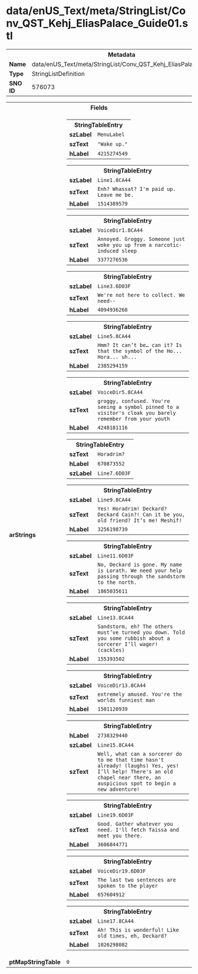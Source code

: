 <h1>data/enUS_Text/meta/StringList/Conv_QST_Kehj_EliasPalace_Guide01.stl</h1><table><tr><th colspan="100%">Metadata</th></tr><tr><td><b>Name</b></td><td>data/enUS_Text/meta/StringList/Conv_QST_Kehj_EliasPalace_Guide01.stl</td></tr><tr><td><b>Type</b></td><td>StringListDefinition</td></tr><tr><td><b>SNO ID</b></td><td>576073</td></tr></table>

<table><tr><th colspan="100%">Fields</th></tr><tr><td><b>arStrings</b></td><td><table><tr><th colspan="100%">StringTableEntry</th></tr><tr><td><b>szLabel</b></td><td><code>MenuLabel</code></td></tr><tr><td><b>szText</b></td><td><code>"Wake up."</code></td></tr><tr><td><b>hLabel</b></td><td><code>4215274549</code></td></tr></table>


<table><tr><th colspan="100%">StringTableEntry</th></tr><tr><td><b>szLabel</b></td><td><code>Line1.8CA44</code></td></tr><tr><td><b>szText</b></td><td><code>Enh? Whassat? I'm paid up. Leave me be.</code></td></tr><tr><td><b>hLabel</b></td><td><code>1514389579</code></td></tr></table>


<table><tr><th colspan="100%">StringTableEntry</th></tr><tr><td><b>szLabel</b></td><td><code>VoiceDir1.8CA44</code></td></tr><tr><td><b>szText</b></td><td><code>Annoyed. Groggy. Someone just woke you up from a narcotic-induced sleep</code></td></tr><tr><td><b>hLabel</b></td><td><code>3377276536</code></td></tr></table>


<table><tr><th colspan="100%">StringTableEntry</th></tr><tr><td><b>szLabel</b></td><td><code>Line3.6D03F</code></td></tr><tr><td><b>szText</b></td><td><code>We're not here to collect. We need--</code></td></tr><tr><td><b>hLabel</b></td><td><code>4094936268</code></td></tr></table>


<table><tr><th colspan="100%">StringTableEntry</th></tr><tr><td><b>szLabel</b></td><td><code>Line5.8CA44</code></td></tr><tr><td><b>szText</b></td><td><code>Hmm? It can’t be… can it? Is that the symbol of the Ho... Hora... uh...</code></td></tr><tr><td><b>hLabel</b></td><td><code>2385294159</code></td></tr></table>


<table><tr><th colspan="100%">StringTableEntry</th></tr><tr><td><b>szLabel</b></td><td><code>VoiceDir5.8CA44</code></td></tr><tr><td><b>szText</b></td><td><code>groggy, confused. You're seeing a symbol pinned to a visitor's cloak you barely remember from your youth</code></td></tr><tr><td><b>hLabel</b></td><td><code>4248181116</code></td></tr></table>


<table><tr><th colspan="100%">StringTableEntry</th></tr><tr><td><b>szText</b></td><td><code>Horadrim?</code></td></tr><tr><td><b>hLabel</b></td><td><code>670873552</code></td></tr><tr><td><b>szLabel</b></td><td><code>Line7.6D03F</code></td></tr></table>


<table><tr><th colspan="100%">StringTableEntry</th></tr><tr><td><b>szLabel</b></td><td><code>Line9.8CA44</code></td></tr><tr><td><b>szText</b></td><td><code>Yes! Horadrim! Deckard? Deckard Cain?! Can it be you, old friend? It’s me! Meshif!</code></td></tr><tr><td><b>hLabel</b></td><td><code>3256198739</code></td></tr></table>


<table><tr><th colspan="100%">StringTableEntry</th></tr><tr><td><b>szLabel</b></td><td><code>Line11.6D03F</code></td></tr><tr><td><b>szText</b></td><td><code>No, Deckard is gone. My name is Lorath. We need your help passing through the sandstorm to the north.</code></td></tr><tr><td><b>hLabel</b></td><td><code>1865035611</code></td></tr></table>


<table><tr><th colspan="100%">StringTableEntry</th></tr><tr><td><b>szLabel</b></td><td><code>Line13.8CA44</code></td></tr><tr><td><b>szText</b></td><td><code>Sandstorm, eh? The others must’ve turned you down. Told you some rubbish about a sorcerer I’ll wager! (cackles)</code></td></tr><tr><td><b>hLabel</b></td><td><code>155393502</code></td></tr></table>


<table><tr><th colspan="100%">StringTableEntry</th></tr><tr><td><b>szLabel</b></td><td><code>VoiceDir13.8CA44</code></td></tr><tr><td><b>szText</b></td><td><code>extremely amused. You're the worlds funniest man</code></td></tr><tr><td><b>hLabel</b></td><td><code>1501120939</code></td></tr></table>


<table><tr><th colspan="100%">StringTableEntry</th></tr><tr><td><b>hLabel</b></td><td><code>2738329440</code></td></tr><tr><td><b>szLabel</b></td><td><code>Line15.8CA44</code></td></tr><tr><td><b>szText</b></td><td><code>Well, what can a sorcerer do to me that time hasn't already! (laughs) Yes, yes! I’ll help! There's an old chapel near there, an auspicious spot to begin a new adventure!</code></td></tr></table>


<table><tr><th colspan="100%">StringTableEntry</th></tr><tr><td><b>szLabel</b></td><td><code>Line19.6D03F</code></td></tr><tr><td><b>szText</b></td><td><code>Good. Gather whatever you need. I'll fetch Taissa and meet you there.</code></td></tr><tr><td><b>hLabel</b></td><td><code>3606844771</code></td></tr></table>


<table><tr><th colspan="100%">StringTableEntry</th></tr><tr><td><b>szLabel</b></td><td><code>VoiceDir19.6D03F</code></td></tr><tr><td><b>szText</b></td><td><code>The last two sentences are spoken to the player</code></td></tr><tr><td><b>hLabel</b></td><td><code>657604912</code></td></tr></table>


<table><tr><th colspan="100%">StringTableEntry</th></tr><tr><td><b>szLabel</b></td><td><code>Line17.8CA44</code></td></tr><tr><td><b>szText</b></td><td><code>Ah! This is wonderful! Like old times, eh, Deckard?</code></td></tr><tr><td><b>hLabel</b></td><td><code>1026298082</code></td></tr></table>


</td></tr><tr><td><b>ptMapStringTable</b></td><td><code>0</code></td></tr></table>

